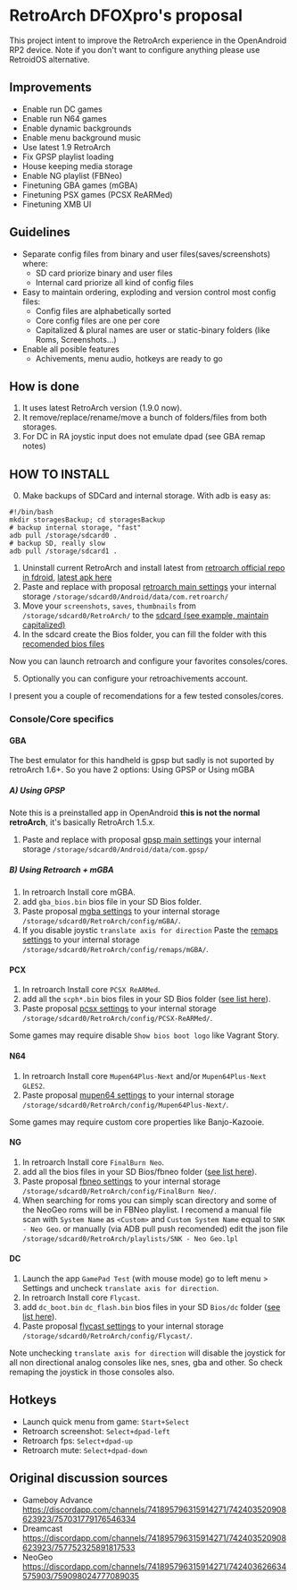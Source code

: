 # RetroArch DFOXpro's proposal

This project intent to improve the RetroArch experience in the OpenAndroid RP2 device. Note if you don't want to configure anything please use RetroidOS alternative.

## Improvements

* Enable run DC games
* Enable run N64 games
* Enable dynamic backgrounds
* Enable menu background music
* Use latest 1.9 RetroArch
* Fix GPSP playlist loading
* House keeping media storage
* Enable NG playlist (FBNeo)
* Finetuning GBA games (mGBA)
* Finetuning PSX games (PCSX ReARMed)
* Finetuning XMB UI

## Guidelines

* Separate config files from binary and user files(saves/screenshots) where:
	* SD card priorize binary and user files
	* Internal card priorize all kind of config files
* Easy to maintain ordering, exploding and version control most config files:
	* Config files are alphabetically sorted
	* Core config files are one per core
	* Capitalized & plural names are user or static-binary folders (like Roms, Screenshots...)
* Enable all posible features
	* Achivements, menu audio, hotkeys are ready to go

## How is done

1. It uses latest RetroArch version (1.9.0 now).
2. It remove/replace/rename/move a bunch of folders/files from both storages.
3. For DC in RA joystic input does not emulate dpad (see GBA remap notes)

## HOW TO INSTALL
0. Make backups of SDCard and internal storage. With adb is easy as:

```
#!/bin/bash
mkdir storagesBackup; cd storagesBackup
# backup internal storage, "fast"
adb pull /storage/sdcard0 .
# backup SD, really slow
adb pull /storage/sdcard1 .
```

1. Uninstall current RetroArch and install latest from [retroarch official repo in fdroid](https://wiki.retroidhandhelds.com/index.php?title=Getting_Started#Android_google_account_or_anonym.2Fnon_google_settings), [latest apk here](https://fdroid.libretro.com/repo/RetroArch_GIT.apk)
2. Paste and replace with proposal [retroarch main settings](https://github.com/DFOXpro/rp2-fs/blob/retroarch-dfoxpro-proposal/firmware/preinstall/internal/data/media/0/Android/data/com.retroarch/files/retroarch.cfg) your internal storage `/storage/sdcard0/Android/data/com.retroarch/`
3. Move your `screenshots`, `saves`, `thumbnails` from `/storage/sdcard0/RetroArch/` to the [sdcard (see example, maintain capitalized)](https://github.com/DFOXpro/rp2-fs/tree/retroarch-dfoxpro-proposal/firmware/preinstall/external)
4. In the sdcard create the Bios folder, you can fill the folder with this [recomended bios files](https://github.com/DFOXpro/rp2-fs/blob/retroarch-dfoxpro-proposal/firmware/preinstall/external/Bios/PUT_BIOS_FILE_HERE.txt)

Now you can launch retroarch and configure your favorites consoles/cores.

5. Optionally you can configure your retroachivements account.

I present you a couple of recomendations for a few tested consoles/cores.

### Console/Core specifics

#### GBA

The best emulator for this handheld is gpsp but sadly is not suported by retroArch 1.6+. So you have 2 options: Using GPSP or Using mGBA

##### A) Using GPSP

Note this is a preinstalled app in OpenAndroid **this is not the normal retroArch**,  it's basically RetroArch 1.5.x.

1. Paste and replace with proposal [gpsp main settings](https://github.com/DFOXpro/rp2-fs/blob/retroarch-dfoxpro-proposal/firmware/preinstall/internal/data/media/0/Android/data/com.gpsp/files/retroarch.cfg) your internal storage `/storage/sdcard0/Android/data/com.gpsp/`

##### B) Using Retroarch + mGBA

1. In retroarch Install core mGBA.
2. add `gba_bios.bin` bios file in your SD Bios folder.
3. Paste proposal [mgba settings](https://github.com/DFOXpro/rp2-fs/blob/retroarch-dfoxpro-proposal/firmware/preinstall/internal/data/media/0/RetroArch/config/mGBA/mGBA.opt) to your internal storage `/storage/sdcard0/RetroArch/config/mGBA/`.
4. If you disable joystic `translate axis for direction` Paste the [remaps settings](https://github.com/DFOXpro/rp2-fs/blob/retroarch-dfoxpro-proposal/firmware/preinstall/internal/data/media/0/RetroArch/config/remaps/mGBA/mGBA.rmp) to your internal storage `/storage/sdcard0/RetroArch/config/remaps/mGBA/`.

#### PCX

1. In retroarch Install core `PCSX ReARMed`.
2. add all the `scph*.bin` bios files in your SD Bios folder ([see list here](https://github.com/DFOXpro/rp2-fs/blob/retroarch-dfoxpro-proposal/firmware/preinstall/external/Bios/PUT_BIOS_FILE_HERE.txt)).
3. Paste proposal [pcsx settings](https://github.com/DFOXpro/rp2-fs/blob/retroarch-dfoxpro-proposal/firmware/preinstall/internal/data/media/0/RetroArch/config/PCSX-ReARMed/PCSX-ReARMed.opt) to your internal storage `/storage/sdcard0/RetroArch/config/PCSX-ReARMed/`.

Some games may require disable `Show bios boot logo` like Vagrant Story.

#### N64

1. In retroarch Install core `Mupen64Plus-Next` and/or `Mupen64Plus-Next GLES2`.
2. Paste proposal [mupen64 settings](https://github.com/DFOXpro/rp2-fs/blob/retroarch-dfoxpro-proposal/firmware/preinstall/internal/data/media/0/RetroArch/config/Mupen64Plus-Next/Mupen64Plus-Next.opt) to your internal storage `/storage/sdcard0/RetroArch/config/Mupen64Plus-Next/`.

Some games may require custom core properties like Banjo-Kazooie.

#### NG

1. In retroarch Install core `FinalBurn Neo`.
2. add all the bios files in your SD Bios/fbneo folder ([see list here](https://github.com/DFOXpro/rp2-fs/blob/retroarch-dfoxpro-proposal/firmware/preinstall/external/Bios/PUT_BIOS_FILE_HERE.txt)).
3. Paste proposal [fbneo settings](https://github.com/DFOXpro/rp2-fs/blob/retroarch-dfoxpro-proposal/firmware/preinstall/internal/data/media/0/RetroArch/config/FinalBurn%20Neo/FinalBurn%20Neo.opt) to your internal storage `/storage/sdcard0/RetroArch/config/FinalBurn Neo/`.
4. When searching for roms you can simply scan directory and some of the NeoGeo roms will be in FBNeo playlist. I recomend a manual file scan with `System Name` as `<Custom>` and `Custom System Name` equal to `SNK - Neo Geo`. or manually (via ADB pull push recomended) edit the json file `/storage/sdcard0/RetroArch/playlists/SNK - Neo Geo.lpl`

#### DC

1. Launch the app `GamePad Test` (with mouse mode) go to left menu > Settings and uncheck `translate axis for direction`.
2. In retroarch Install core `Flycast`.
3. add `dc_boot.bin` `dc_flash.bin` bios files in your SD `Bios/dc` folder ([see list here](https://github.com/DFOXpro/rp2-fs/blob/retroarch-dfoxpro-proposal/firmware/preinstall/external/Bios/PUT_BIOS_FILE_HERE.txt)).
4. Paste proposal [flycast settings](https://github.com/DFOXpro/rp2-fs/blob/retroarch-dfoxpro-proposal/firmware/preinstall/internal/data/media/0/RetroArch/config/Flycast/Flycast.opt) to your internal storage `/storage/sdcard0/RetroArch/config/Flycast/`.

Note unchecking `translate axis for direction` will disable the joystick for all non directional analog consoles like nes, snes, gba and other. So check remaping the joystick in those consoles also.

## Hotkeys

* Launch quick menu from game: `Start+Select`
* Retroarch screenshot: `Select+dpad-left`
* Retroarch fps: `Select+dpad-up`
* Retroarch mute: `Select+dpad-down`

## Original discussion sources

* Gameboy Advance https://discordapp.com/channels/741895796315914271/742403520908623923/757031779176546334
* Dreamcast https://discordapp.com/channels/741895796315914271/742403520908623923/757752325891817533
* NeoGeo https://discordapp.com/channels/741895796315914271/742403626634575903/759098024777089035